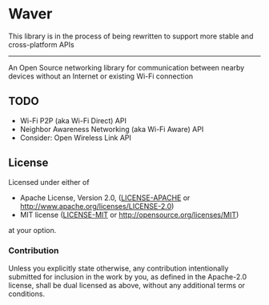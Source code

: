# Waver

This library is in the process of being rewritten to support more stable and cross-platform APIs

---

An Open Source networking library for communication between nearby devices without an Internet or existing Wi-Fi connection

## TODO

- Wi-Fi P2P (aka Wi-Fi Direct) API
- Neighbor Awareness Networking (aka Wi-Fi Aware) API
- Consider: Open Wireless Link API

## License

Licensed under either of

 * Apache License, Version 2.0, ([LICENSE-APACHE](LICENSE-APACHE) or http://www.apache.org/licenses/LICENSE-2.0)
 * MIT license ([LICENSE-MIT](LICENSE-MIT) or http://opensource.org/licenses/MIT)

at your option.

### Contribution

Unless you explicitly state otherwise, any contribution intentionally submitted
for inclusion in the work by you, as defined in the Apache-2.0 license, shall be dual licensed as above, without any
additional terms or conditions.
